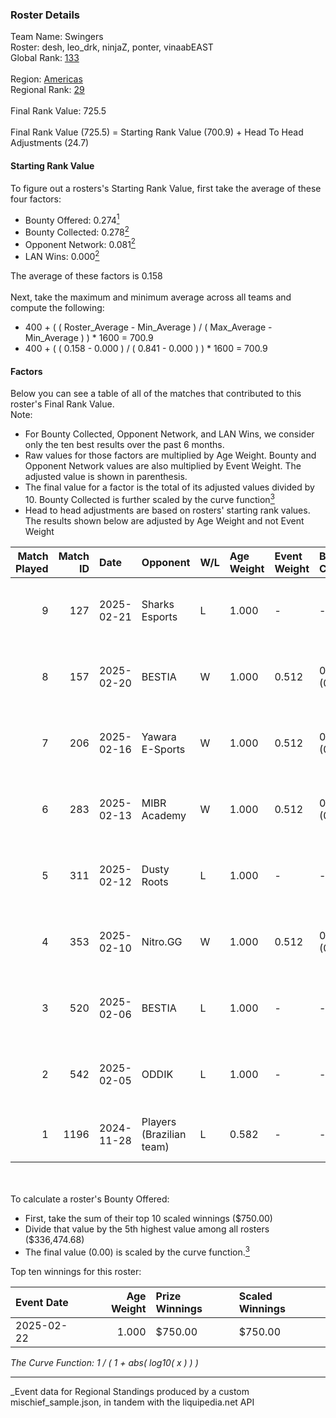 ### Roster Details<br />
Team Name: Swingers<br />
Roster: desh, leo_drk, ninjaZ, ponter, vinaabEAST<br />
Global Rank: [133](../../standings_global_2025_03_01.md)<br />
<br />
Region: [Americas]( ../../standings_americas_2025_03_01.md)<br />
Regional Rank: [29]( ../../standings_americas_2025_03_01.md)<br />
<br />
Final Rank Value:  725.5<br />
<br />
Final Rank Value (725.5) = Starting Rank Value (700.9) + Head To Head Adjustments (24.7)<br />

#### Starting Rank Value<br />
To figure out a rosters's Starting Rank Value, first take the average of these four factors:<br />
- Bounty Offered: 0.274[<sup>1</sup>](#table2)
- Bounty Collected: 0.278[<sup>2</sup>](#table1)
- Opponent Network: 0.081[<sup>2</sup>](#table1)
- LAN Wins: 0.000[<sup>2</sup>](#table1)

The average of these factors is 0.158<br />
<br />
Next, take the maximum and minimum average across all teams and compute the following:<br />
- 400 + ( ( Roster_Average - Min_Average ) / ( Max_Average - Min_Average ) ) * 1600 = 700.9
- 400 + ( ( 0.158 - 0.000 ) / ( 0.841 - 0.000 ) ) * 1600 = 700.9


#### Factors<br />
Below you can see a table of all of the matches that contributed to this roster's Final Rank Value.<br />
Note:<br />

- For Bounty Collected, Opponent Network, and LAN Wins, we consider only the ten best results over the past 6 months.
- Raw values for those factors are multiplied by Age Weight. Bounty and Opponent Network values are also multiplied by Event Weight. The adjusted value is shown in parenthesis.
- The final value for a factor is the total of its adjusted values divided by 10. Bounty Collected is further scaled by the curve function[<sup>3</sup>](#curveFunction)
- Head to head adjustments are based on rosters' starting rank values. The results shown below are adjusted by Age Weight and not Event Weight
<span id="table1"></span><br />


| Match Played | Match ID | Date       | Opponent                 | W/L | Age Weight | Event Weight | Bounty Collected | Opponent Network | LAN Wins  | H2H Adj. | Roster                                     |
| -: | -: | :- | :- | :- | :- | :- | :- | :- | :- | -: | :- |
|            9 |      127 | 2025-02-21 | Sharks Esports           | L   | 1.000      | -            | -                | -                | -         |    -5.46 | desh, leo_drk, ninjaZ, ponter, vinaabEAST  |
|            8 |      157 | 2025-02-20 | BESTIA                   | W   | 1.000      | 0.512        | 0.045 (0.023)    | 0.572 (0.293)    | 0 (0.000) |    24.11 | desh, leo_drk, ninjaZ, ponter, vinaabEAST  |
|            7 |      206 | 2025-02-16 | Yawara E-Sports          | W   | 1.000      | 0.512        | 0.002 (0.001)    | 0.321 (0.164)    | 0 (0.000) |    13.63 | desh, leo_drk, ninjaZ, ponter, vinaabEAST  |
|            6 |      283 | 2025-02-13 | MIBR Academy             | W   | 1.000      | 0.512        | 0.001 (0.000)    | 0.328 (0.168)    | 0 (0.000) |    14.27 | desh, leo_drk, ninjaZ, ponter, vinaabEAST  |
|            5 |      311 | 2025-02-12 | Dusty Roots              | L   | 1.000      | -            | -                | -                | -         |   -12.53 | desh, leo_drk, ninjaZ, ponter, vinaabEAST  |
|            4 |      353 | 2025-02-10 | Nitro.GG                 | W   | 1.000      | 0.512        | 0.001 (0.001)    | 0.358 (0.183)    | 0 (0.000) |    15.12 | desh, leo_drk, ninjaZ, ponter, vinaabEAST  |
|            3 |      520 | 2025-02-06 | BESTIA                   | L   | 1.000      | -            | -                | -                | -         |    -6.07 | desh, leo_drk, ninjaZ, ponter, vinaabEAST  |
|            2 |      542 | 2025-02-05 | ODDIK                    | L   | 1.000      | -            | -                | -                | -         |   -10.13 | desh, leo_drk, ninjaZ, ponter, vinaabEAST  |
|            1 |     1196 | 2024-11-28 | Players (Brazilian team) | L   | 0.582      | -            | -                | -                | -         |    -8.26 | history, leo_drk, ninjaZ, redi, vinaabEAST |

<br />
<span id="table2"></span><br />
To calculate a roster's Bounty Offered:<br />

- First, take the sum of their top 10 scaled winnings ($750.00)
- Divide that value by the 5th highest value among all rosters ($336,474.68)
- The final value (0.00) is scaled by the curve function.[<sup>3</sup>](#curveFunction)

Top ten winnings for this roster:<br />

| Event Date | Age Weight | Prize Winnings | Scaled Winnings |
| :- | -: | :- | :- |
| 2025-02-22 |      1.000 | $750.00        | $750.00         |


<span id="curveFunction"></span>_The Curve Function: 1 / ( 1 + abs( log10( x ) ) )_<br />

---
_Event data for Regional Standings produced by a custom mischief_sample.json, in tandem with the liquipedia.net API<br />
